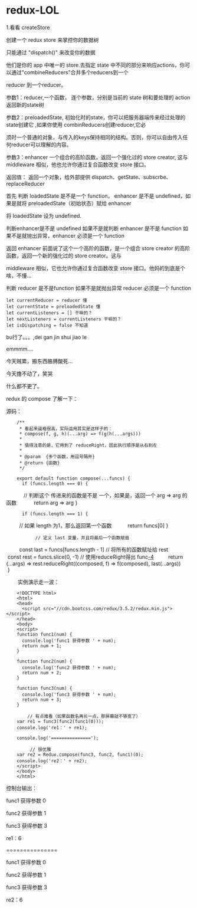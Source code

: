 # redux-LOL

1.看看 createStore

创建一个 redux store 来掌控你的数据树

只能通过 "dispatch()" 来改变你的数据

他们是你的 app 中唯一的 store.去指定 state 中不同的部分来响应actions，你可以通过"combineReducers"合并多个reducers到一个

reducer 到一个reducer。

参数1：reducer,一个函数， 连个参数，分别是当前的 state 树和要处理的 action返回新的state树

参数2：preloadedState, 初始化时的state，你可以把服务器端传来经过处理的state创建它 ,如果你使用 combinReducers创建reducer,它必

须时一个普通的对象，与传入的keys保持相同的结构。否则，你可以自由传入任何reducer可以理解的内容。

参数3：enhancer 一个组合的高阶函数，返回一个强化过的 store creator, 这与  middleware 相似，他也允许你通过复合函数改变 store 接口。

返回值： 返回一个对象，给外部提供 dispatch、getState、subscrbe、replaceReducer

首先 判断 loadedState 是不是一个 function， enhancer 是不是 undefined，如果是就将 preloadedState（初始状态）赋给 enhancer

将 loadedState 设为 undefined.

判断enhancer是不是 undefined 如果不是就判断 enhancer 是不是 function 如果不是就抛出异常，enhancer 必须是一个 function

返回 enhancer 前面说了这个一个高阶的函数，是一个组合 store creator 的高阶函数，返回一个新的强化过的 store creator。这与

middleware 相似，它也允许你通过复合函数改变 store 接口。他妈的到底是个啥，不懂...

判断 reducer 是不是function 如果不是就抛出异常 reducer 必须是一个 function

    let currentReducer = reducer 懂
    let currentState = preloadedState 懂
    let currentListeners = [] 干嘛的？
    let nextListeners = currentListeners 干嘛的？
    let isDispatching = false 不知道

bu行了。。。,dei gan jin shui jiao le

emmmm....

今天贼累，搬东西胳膊酸死...

今天撸不动了，笑哭

什么都不更了。

redux 的 compose 了解一下：

源码：

        /**
         * 看起来逼格很高，实际运用其实是这样子的：
         * compose(f, g, h)(...arg) => f(g(h(...args)))
         *
         * 值得注意的是，它用到了 reduceRight，因此执行顺序是从右到左
         *
         * @param  {多个函数，用逗号隔开}
         * @return {函数}
         */

        export default function compose(...funcs) {
          if (funcs.length === 0) {
               // 判断这个 传进来的函数是不是 一个，如果是，返回一个 arg => arg 的函数
            return arg => arg
          }

          if (funcs.length === 1) {
               // 如果 length 为1，那么返回第一个函数
           return funcs[0]
          }

               // 定义 last 变量，并且将最后一个函数赋值
          const last = funcs[funcs.length - 1]
               // 将所有的函数赋址给 rest
          const rest = funcs.slice(0, -1) 
               // 使用reduceRight得出 func[-4](func[-3](func[-2](func[-1](...args))))
          return (...args) => rest.reduceRight((composed, f) => f(composed), last(...args))
        }
        
        
        
实例演示走一波：

        <!DOCTYPE html>
        <html>
        <head>
          <script src="//cdn.bootcss.com/redux/3.5.2/redux.min.js"></script>
        </head>
        <body>
        <script>
        function func1(num) {
          console.log('func1 获得参数 ' + num);
          return num + 1;
        }

        function func2(num) {
          console.log('func2 获得参数 ' + num);
          return num + 2;
        }

        function func3(num) {
          console.log('func3 获得参数 ' + num);
          return num + 3;
        }

            // 有点难看（如果函数名再长一点，那屏幕就不够宽了）
        var re1 = func3(func2(func1(0)));
        console.log('re1：' + re1);

        console.log('===============');

             // 很优雅
        var re2 = Redux.compose(func3, func2, func1)(0);
        console.log('re2：' + re2);
        </script>
        </body>
        </html>
        
控制台输出：

func1 获得参数 0

func2 获得参数 1

func3 获得参数 3

re1：6

===============

func1 获得参数 0

func2 获得参数 1

func3 获得参数 3

re2：6
